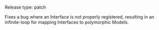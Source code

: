 Release type: patch

Fixes a bug where an Interface is not properly registered, resulting in an infinite-loop for mapping Interfaces to polymorphic Models.